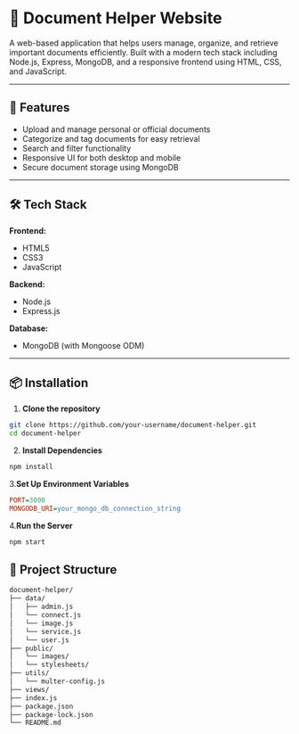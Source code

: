 # 📄 Document Helper Website

A web-based application that helps users manage, organize, and retrieve important documents efficiently. Built with a modern tech stack including Node.js, Express, MongoDB, and a responsive frontend using HTML, CSS, and JavaScript.

---

## 🚀 Features

- Upload and manage personal or official documents
- Categorize and tag documents for easy retrieval
- Search and filter functionality
- Responsive UI for both desktop and mobile
- Secure document storage using MongoDB

---

## 🛠️ Tech Stack

**Frontend:**
- HTML5
- CSS3
- JavaScript

**Backend:**
- Node.js
- Express.js

**Database:**
- MongoDB (with Mongoose ODM)

---


## 📦 Installation

1. **Clone the repository**

```bash
git clone https://github.com/your-username/document-helper.git
cd document-helper

```

2. **Install Dependencies**

```bash
npm install
```

3.**Set Up Environment Variables**
```ini
PORT=3000
MONGODB_URI=your_mongo_db_connection_string
```

4.**Run the Server**
```bash
npm start
```

## 📁 Project Structure

```bash
document-helper/
├── data/
│   ├── admin.js
│   └── connect.js
│   └── image.js
│   └── service.js
│   └── user.js
├── public/
│   └── images/
│   └── stylesheets/
├── utils/
│   └── multer-config.js
├── views/
├── index.js
├── package.json
├── package-lock.json
└── README.md
```
